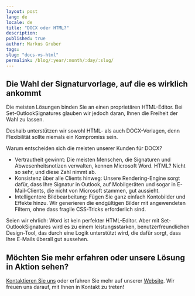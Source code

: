 ```yaml
---
layout: post
lang: de
locale: de
title: "DOCX oder HTML?"
description:
published: true
author: Markus Gruber
tags: 
slug: "docs-vs-html"
permalink: /blog/:year/:month/:day/:slug/
---
```

## Die Wahl der Signaturvorlage, auf die es wirklich ankommt
Die meisten Lösungen binden Sie an einen proprietären HTML-Editor. Bei Set-OutlookSignatures glauben wir jedoch daran, Ihnen die Freiheit der Wahl zu lassen.

Deshalb unterstützen wir sowohl HTML- als auch DOCX-Vorlagen, denn Flexibilität sollte niemals ein Kompromiss sein.

Warum entscheiden sich die meisten unserer Kunden für DOCX?
- Vertrautheit gewinnt: Die meisten Menschen, die Signaturen und Abwesenheitsnotizen verwalten, kennen Microsoft Word. HTML? Nicht so sehr, und diese Zahl nimmt ab.
- Konsistenz über alle Clients hinweg: Unsere Rendering-Engine sorgt dafür, dass Ihre Signatur in Outlook, auf Mobilgeräten und sogar in E-Mail-Clients, die nicht von Microsoft stammen, gut aussieht.
- Intelligentere Bildbearbeitung: Fügen Sie ganz einfach Kontobilder und Effekte hinzu. Wir generieren die endgültigen Bilder mit angewendeten Filtern, ohne dass fragile CSS-Tricks erforderlich sind.

Seien wir ehrlich: Word ist kein perfekter HTML-Editor. Aber mit Set-OutlookSignatures wird es zu einem leistungsstarken, benutzerfreundlichen Design-Tool, das durch eine Logik unterstützt wird, die dafür sorgt, dass Ihre E-Mails überall gut aussehen.

## Möchten Sie mehr erfahren oder unsere Lösung in Aktion sehen?
[Kontaktieren Sie uns](/contact/) oder erfahren Sie mehr auf unserer [Website](/). Wir freuen uns darauf, mit Ihnen in Kontakt zu treten!